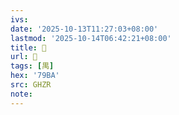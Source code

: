 ```yaml
---
ivs:
date: '2025-10-13T11:27:03+08:00'
lastmod: '2025-10-14T06:42:21+08:00'
title: 󰕎
url: 󰕎
tags: [禺]
hex: '79BA'
src: GHZR
note:
---
```

